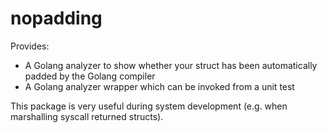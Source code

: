 # nopadding

Provides:
- A Golang analyzer to show whether your struct has been automatically padded by the Golang compiler
- A Golang analyzer wrapper which can be invoked from a unit test

This package is very useful during system development (e.g. when marshalling syscall returned structs).
